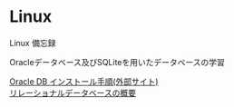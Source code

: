 # Linux
Linux 備忘録

Oracleデータベース及びSQLiteを用いたデータベースの学習

[Oracle DB インストール手順(外部サイト)](
http://raotan.hatenablog.com/entry/2015/06/13/130648)  
[リレーショナルデータベースの概要](./Text/DB.md)